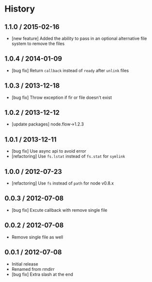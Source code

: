 # History

## 1.1.0 / 2015-02-16

- [new feature] Added the ability to pass in an optional alternative file system to remove the files



## 1.0.4 / 2014-01-09

- [bug fix] Return `callback` instead of `ready` after `unlink` files



## 1.0.3 / 2013-12-18

- [bug fix] Throw exception if fir or file doesn't exist



## 1.0.2 / 2013-12-12

- [update packages] node.flow->1.2.3



## 1.0.1 / 2013-12-11

- [bug fix] Use async api to avoid error
- [refactoring] Use `fs.lstat` instead of `fs.stat` for `symlink`



## 1.0.0 / 2012-07-23

- [refactoring] Use `fs` instead of `path` for node v0.8.x



## 0.0.3 / 2012-07-08

- [bug fix] Excute callback with remove single file



## 0.0.2 / 2012-07-08

- Remove single file as well



## 0.0.1 / 2012-07-08

- Initial release
- Renamed from rmdirr
- [bug fix] Extra slash at the end
